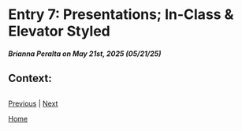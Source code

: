 # Entry 7: Presentations; In-Class & Elevator Styled
##### Brianna Peralta on May 21st, 2025 (05/21/25)
## Context:
## 

[Previous](entry06.md) | [Next](entry08.md)

[Home](../README.md)

